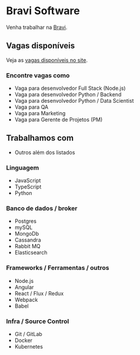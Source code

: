 # Bravi Software

Venha trabalhar na [Bravi](http://www.bravi.com.br/).

## Vagas disponíveis

Veja as [vagas disponíveis no site](http://www.bravi.com.br/#jobs).

### Encontre vagas como

- Vaga para desenvolvedor Full Stack (Node.js)
- Vaga para desenvolvedor Python / Backend
- Vaga para desenvolvedor Python / Data Scientist
- Vaga para QA
- Vaga para Marketing
- Vaga para Gerente de Projetos (PM)

## Trabalhamos com

- Outros além dos listados

### Linguagem

- JavaScript
- TypeScript
- Python

### Banco de dados / broker

- Postgres
- mySQL
- MongoDb
- Cassandra
- Rabbit MQ
- Elasticsearch

### Frameworks / Ferramentas / outros

- Node.js
- Angular
- React / Flux / Redux
- Webpack
- Babel

### Infra / Source Control

- Git / GitLab
- Docker
- Kubernetes
